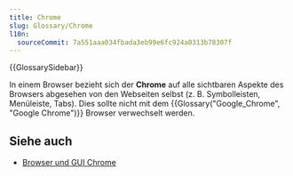 ```yaml
---
title: Chrome
slug: Glossary/Chrome
l10n:
  sourceCommit: 7a551aaa034fbada3eb99e6fc924a0313b78307f
---
```


{{GlossarySidebar}}

In einem Browser bezieht sich der **Chrome** auf alle sichtbaren Aspekte des Browsers abgesehen von den Webseiten selbst (z. B. Symbolleisten, Menüleiste, Tabs). Dies sollte nicht mit dem {{Glossary("Google_Chrome", "Google Chrome")}} Browser verwechselt werden.

## Siehe auch

- [Browser und GUI Chrome](https://www.nngroup.com/articles/browser-and-gui-chrome/)
